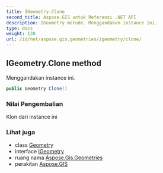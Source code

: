 ```yaml
---
title: IGeometry.Clone
second_title: Aspose.GIS untuk Referensi .NET API
description: IGeometry metode. Menggandakan instance ini.
type: docs
weight: 130
url: /id/net/aspose.gis.geometries/igeometry/clone/
---
```

## IGeometry.Clone method

Menggandakan instance ini.

```csharp
public Geometry Clone()
```

### Nilai Pengembalian

Klon dari instance ini

### Lihat juga

* class [Geometry](../../geometry/)
* interface [IGeometry](../)
* ruang nama [Aspose.Gis.Geometries](../../igeometry/)
* perakitan [Aspose.GIS](../../../)


